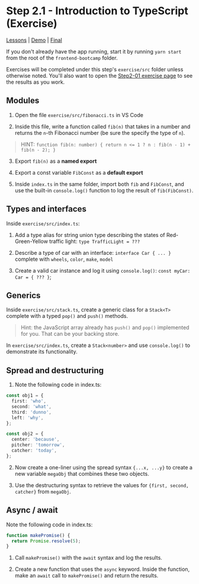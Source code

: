 # Step 2.1 - Introduction to TypeScript (Exercise)

[Lessons](../..) | [Demo](../demo) | [Final](../final)

If you don't already have the app running, start it by running `yarn start` from the root of the `frontend-bootcamp` folder.

Exercises will be completed under this step's `exercise/src` folder unless otherwise noted. You'll also want to open the [Step2-01 exercise page](http://localhost:8080/step2-01/exercise) to see the results as you work.

## Modules

1. Open the file `exercise/src/fibonacci.ts` in VS Code

2. Inside this file, write a function called `fib(n)` that takes in a number and returns the `n`-th Fibonacci number (be sure the specify the type of `n`).

> HINT: `function fib(n: number) { return n <= 1 ? n : fib(n - 1) + fib(n - 2); }`

3. Export `fib(n)` as a **named export**

4. Export a const variable `FibConst` as a **default export**

5. Inside `index.ts` in the same folder, import both `fib` and `FibConst`, and use the built-in `console.log()` function to log the result of `fib(FibConst)`.

## Types and interfaces

Inside `exercise/src/index.ts`:

1. Add a type alias for string union type describing the states of Red-Green-Yellow traffic light: `type TrafficLight = ???`

2. Describe a type of car with an interface: `interface Car { ... }` complete with `wheels`, `color`, `make`, `model`

3. Create a valid car instance and log it using `console.log()`: `const myCar: Car = { ??? }`;

## Generics

Inside `exercise/src/stack.ts`, create a generic class for a `Stack<T>` complete with a typed `pop()` and `push()` methods.

> Hint: the JavaScript array already has `push()` and `pop()` implemented for you. That can be your backing store.

In `exercise/src/index.ts`, create a `Stack<number>` and use `console.log()` to demonstrate its functionality.

## Spread and destructuring

1. Note the following code in index.ts:

```ts
const obj1 = {
  first: 'who',
  second: 'what',
  third: 'dunno',
  left: 'why',
};

const obj2 = {
  center: 'because',
  pitcher: 'tomorrow',
  catcher: 'today',
};
```

2. Now create a one-liner using the spread syntax `{...x, ...y}` to create a new variable `megaObj` that combines these two objects.

3. Use the destructuring syntax to retrieve the values for `{first, second, catcher}` from `megaObj`.

## Async / await

Note the following code in index.ts:

```ts
function makePromise() {
  return Promise.resolve(5);
}
```

1. Call `makePromise()` with the `await` syntax and log the results.

2. Create a new function that uses the `async` keyword. Inside the function, make an `await` call to `makePromise()` and return the results.
